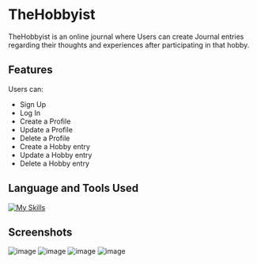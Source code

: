 # TheHobbyist

TheHobbyist is an online journal where Users can create Journal entries regarding their thoughts and experiences after participating in that hobby.

## Features
Users can:
- Sign Up
- Log In
- Create a Profile
- Update a Profile
- Delete a Profile
- Create a Hobby entry
- Update a Hobby entry
- Delete a Hobby entry

## Language and Tools Used
[![My Skills](https://skillicons.dev/icons?i=js,html,css,react,vite,redux,py,flask,postgres,postman)](https://skillicons.dev)

## Screenshots

![image](https://github.com/PorkyJames/TheHobbyist/assets/120065147/892f5499-4eec-49e1-a0d1-4cc92b94f6b5)
![image](https://github.com/PorkyJames/TheHobbyist/assets/120065147/5bf1e8a0-01f9-4461-a1b3-b162f4cc62cf)
![image](https://github.com/PorkyJames/TheHobbyist/assets/120065147/860ac68f-712d-49fa-8a5a-054fa123befa)
![image](https://github.com/PorkyJames/TheHobbyist/assets/120065147/3fd8b17b-7cb0-457a-9193-fe568ca30bca)

